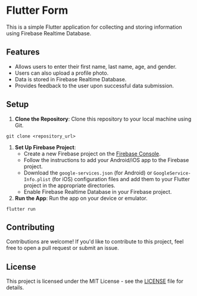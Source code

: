 <h1>Flutter Form</h1>

<p>This is a simple Flutter application for collecting and storing information using Firebase Realtime Database.</p>

<h2>Features</h2>

<ul>
  <li>Allows users to enter their first name, last name, age, and gender.</li>
  <li>Users can also upload a profile photo.</li>
  <li>Data is stored in Firebase Realtime Database.</li>
  <li>Provides feedback to the user upon successful data submission.</li>
</ul>

<h2>Setup</h2>

<ol>
  <li><strong>Clone the Repository</strong>: Clone this repository to your local machine using Git.</li>
</ol>

<pre><code>git clone &lt;repository_url&gt;
</code></pre>

<ol>
  <li><strong>Set Up Firebase Project</strong>:
    <ul>
      <li>Create a new Firebase project on the <a href="https://console.firebase.google.com/">Firebase Console</a>.</li>
      <li>Follow the instructions to add your Android/iOS app to the Firebase project.</li>
      <li>Download the <code>google-services.json</code> (for Android) or <code>GoogleService-Info.plist</code> (for iOS) configuration files and add them to your Flutter project in the appropriate directories.</li>
      <li>Enable Firebase Realtime Database in your Firebase project.</li>
    </ul>
  </li>
  <li><strong>Run the App</strong>: Run the app on your device or emulator.</li>
</ol>

<pre><code>flutter run
</code></pre>

<h2>Contributing</h2>

<p>Contributions are welcome! If you'd like to contribute to this project, feel free to open a pull request or submit an issue.</p>

<h2>License</h2>

<p>This project is licensed under the MIT License - see the <a href="LICENSE">LICENSE</a> file for details.</p>
